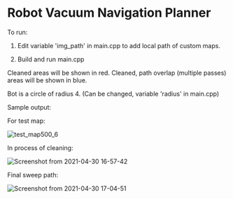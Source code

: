 # Robot Vacuum Navigation Planner

To run:

1. Edit variable 'img_path' in main.cpp to add local path of custom maps.

2. Build and run main.cpp


Cleaned areas will be shown in red. Cleaned, path overlap (multiple passes) areas will be shown in blue.

Bot is a circle of radius 4. (Can be changed, variable 'radius' in main.cpp)

Sample output:

For test map:

![test_map500_6](https://user-images.githubusercontent.com/65803868/116688894-fb58e500-a9d4-11eb-9b4a-e96368354e7b.jpg)

In process of cleaning:


![Screenshot from 2021-04-30 16-57-42](https://user-images.githubusercontent.com/65803868/116689213-6efaf200-a9d5-11eb-9ec0-2f6ca9545a6d.png)


Final sweep path:

![Screenshot from 2021-04-30 17-04-51](https://user-images.githubusercontent.com/65803868/116689860-390a3d80-a9d6-11eb-93ad-90f51140f780.png)



